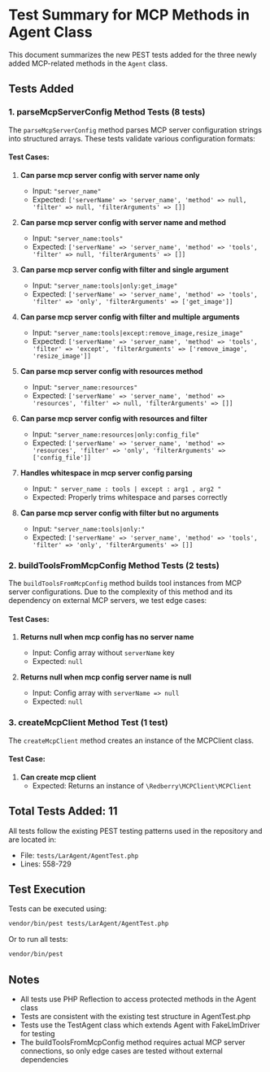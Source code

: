 # Test Summary for MCP Methods in Agent Class

This document summarizes the new PEST tests added for the three newly added MCP-related methods in the `Agent` class.

## Tests Added

### 1. parseMcpServerConfig Method Tests (8 tests)

The `parseMcpServerConfig` method parses MCP server configuration strings into structured arrays. These tests validate various configuration formats:

#### Test Cases:
1. **Can parse mcp server config with server name only**
   - Input: `"server_name"`
   - Expected: `['serverName' => 'server_name', 'method' => null, 'filter' => null, 'filterArguments' => []]`

2. **Can parse mcp server config with server name and method**
   - Input: `"server_name:tools"`
   - Expected: `['serverName' => 'server_name', 'method' => 'tools', 'filter' => null, 'filterArguments' => []]`

3. **Can parse mcp server config with filter and single argument**
   - Input: `"server_name:tools|only:get_image"`
   - Expected: `['serverName' => 'server_name', 'method' => 'tools', 'filter' => 'only', 'filterArguments' => ['get_image']]`

4. **Can parse mcp server config with filter and multiple arguments**
   - Input: `"server_name:tools|except:remove_image,resize_image"`
   - Expected: `['serverName' => 'server_name', 'method' => 'tools', 'filter' => 'except', 'filterArguments' => ['remove_image', 'resize_image']]`

5. **Can parse mcp server config with resources method**
   - Input: `"server_name:resources"`
   - Expected: `['serverName' => 'server_name', 'method' => 'resources', 'filter' => null, 'filterArguments' => []]`

6. **Can parse mcp server config with resources and filter**
   - Input: `"server_name:resources|only:config_file"`
   - Expected: `['serverName' => 'server_name', 'method' => 'resources', 'filter' => 'only', 'filterArguments' => ['config_file']]`

7. **Handles whitespace in mcp server config parsing**
   - Input: `" server_name : tools | except : arg1 , arg2 "`
   - Expected: Properly trims whitespace and parses correctly

8. **Can parse mcp server config with filter but no arguments**
   - Input: `"server_name:tools|only:"`
   - Expected: `['serverName' => 'server_name', 'method' => 'tools', 'filter' => 'only', 'filterArguments' => []]`

### 2. buildToolsFromMcpConfig Method Tests (2 tests)

The `buildToolsFromMcpConfig` method builds tool instances from MCP server configurations. Due to the complexity of this method and its dependency on external MCP servers, we test edge cases:

#### Test Cases:
1. **Returns null when mcp config has no server name**
   - Input: Config array without `serverName` key
   - Expected: `null`

2. **Returns null when mcp config server name is null**
   - Input: Config array with `serverName => null`
   - Expected: `null`

### 3. createMcpClient Method Test (1 test)

The `createMcpClient` method creates an instance of the MCPClient class.

#### Test Case:
1. **Can create mcp client**
   - Expected: Returns an instance of `\Redberry\MCPClient\MCPClient`

## Total Tests Added: 11

All tests follow the existing PEST testing patterns used in the repository and are located in:
- File: `tests/LarAgent/AgentTest.php`
- Lines: 558-729

## Test Execution

Tests can be executed using:
```bash
vendor/bin/pest tests/LarAgent/AgentTest.php
```

Or to run all tests:
```bash
vendor/bin/pest
```

## Notes

- All tests use PHP Reflection to access protected methods in the Agent class
- Tests are consistent with the existing test structure in AgentTest.php
- Tests use the TestAgent class which extends Agent with FakeLlmDriver for testing
- The buildToolsFromMcpConfig method requires actual MCP server connections, so only edge cases are tested without external dependencies
